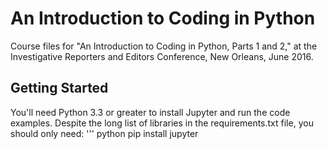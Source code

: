 # An Introduction to Coding in Python
Course files for "An Introduction to Coding in Python, Parts 1 and 2," at the Investigative Reporters and Editors
Conference, New Orleans, June 2016.

## Getting Started
You'll need Python 3.3 or greater to install Jupyter and run the code examples. Despite the long list of libraries
in the requirements.txt file, you should only need:
''' python
pip install jupyter
